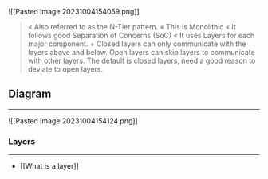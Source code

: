 ![[Pasted image 20231004154059.png]]
> « Also referred to as the N-Tier pattern. « This is Monolithic « It follows good Separation of Concerns (SoC) « It uses Layers for each major component. + Closed layers can only communicate with the layers above and below. Open layers can skip layers to communicate with other layers. The default is closed layers, need a good reason to deviate to open layers.

## Diagram
---
![[Pasted image 20231004154124.png]]
### Layers
---
* [[What is a layer]]